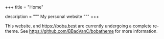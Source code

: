 +++
title = "Home"

description = """
My personal website
"""
+++

This website, and https://boba.best are currently undergoing a complete
re-theme. See https://github.com/BBaoVanC/bobatheme for more information.
